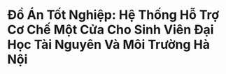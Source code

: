 # Đồ Án Tốt Nghiệp: Hệ Thống Hỗ Trợ Cơ Chế Một Cửa Cho Sinh Viên Đại Học Tài Nguyên Và Môi Trường Hà Nội

